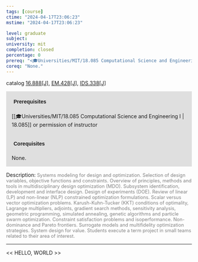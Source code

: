 ```yaml
---
tags: [course]
ctime: "2024-04-17T23:06:23"
mstime: "2024-04-17T23:06:23"

level: graduate
subject: 
university: mit
completion: closed
percentage: 0
prereq: "<🎓Universities/MIT/18.085 Computational Science and Engineering I> or permission of instructor"
coreq: "None."
---
```


catalog [16.888[J]](http://student.mit.edu/catalog/m16b.html#16.888), [EM.428[J]](http://student.mit.edu/catalog/mEMa.html#EM.428), [IDS.338[J]](http://student.mit.edu/catalog/mIDSa.html#IDS.338)

<span style="display: block; padding: 15px; background-color: rgb(100, 100, 100, 0.2);"><font id="m_prereq1497_0" style="display: block; font-family: Arial, sans-serif; font-weight: bold; padding: 5px">Prerequisites</font><br><span id="prereq1497_0">[[🎓Universities/MIT/18.085 Computational Science and Engineering I | 18.085]] or permission of instructor</span></span>
<span style="display: block; padding: 15px; background-color: rgb(100, 100, 100, 0.2);"><font id="m_coreq1497_0" style="display: block; font-family: Arial, sans-serif; font-weight: bold; padding: 5px">Corequisites</font><br><span id="coreq1497_0">None.</span></span>

<font style="">Description:</font>
<font style="color: grey; font-size: 0.8rem;">Systems modeling for design and optimization. Selection of design variables, objective functions and constraints. Overview of principles, methods and tools in multidisciplinary design optimization (MDO). Subsystem identification, development and interface design. Design of experiments (DOE). Review of linear (LP) and non-linear (NLP) constrained optimization formulations. Scalar versus vector optimization problems. Karush-Kuhn-Tucker (KKT) conditions of optimality, Lagrange multipliers, adjoints, gradient search methods, sensitivity analysis, geometric programming, simulated annealing, genetic algorithms and particle swarm optimization. Constraint satisfaction problems and isoperformance. Non-dominance and Pareto frontiers. Surrogate models and multifidelity optimization strategies. System design for value. Students execute a term project in small teams related to their area of interest.</font>



---

<< HELLO, WORLD >>
